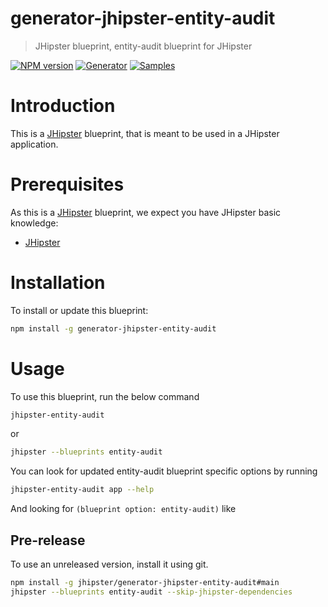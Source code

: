 # generator-jhipster-entity-audit

> JHipster blueprint, entity-audit blueprint for JHipster

[![NPM version][npm-image]][npm-url]
[![Generator][github-generator-image]][github-generator-url]
[![Samples][github-samples-image]][github-samples-url]

# Introduction

This is a [JHipster](https://www.jhipster.tech/) blueprint, that is meant to be used in a JHipster application.

# Prerequisites

As this is a [JHipster](https://www.jhipster.tech/) blueprint, we expect you have JHipster basic knowledge:

- [JHipster](https://www.jhipster.tech/)

# Installation

To install or update this blueprint:

```bash
npm install -g generator-jhipster-entity-audit
```

# Usage

To use this blueprint, run the below command

```bash
jhipster-entity-audit
```

or

```bash
jhipster --blueprints entity-audit
```

You can look for updated entity-audit blueprint specific options by running

```bash
jhipster-entity-audit app --help
```

And looking for `(blueprint option: entity-audit)` like

## Pre-release

To use an unreleased version, install it using git.

```bash
npm install -g jhipster/generator-jhipster-entity-audit#main
jhipster --blueprints entity-audit --skip-jhipster-dependencies
```

[npm-image]: https://img.shields.io/npm/v/generator-jhipster-entity-audit.svg
[npm-url]: https://npmjs.org/package/generator-jhipster-entity-audit
[github-generator-image]: https://github.com/jhipster/generator-jhipster-entity-audit/actions/workflows/generator.yml/badge.svg
[github-generator-url]: https://github.com/jhipster/generator-jhipster-entity-audit/actions/workflows/generator.yml
[github-samples-image]: https://github.com/jhipster/generator-jhipster-entity-audit/actions/workflows/samples.yml/badge.svg
[github-samples-url]: https://github.com/jhipster/generator-jhipster-entity-audit/actions/workflows/samples.yml
